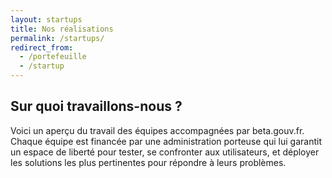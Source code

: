 ```yaml
---
layout: startups
title: Nos réalisations
permalink: /startups/
redirect_from:
  - /portefeuille
  - /startup
---
```


## Sur quoi travaillons-nous ?

Voici un aperçu du travail des équipes accompagnées par beta.gouv.fr. Chaque équipe est financée par une administration porteuse qui lui garantit un espace de liberté pour tester, se confronter aux utilisateurs, et déployer les solutions les plus pertinentes pour répondre à leurs problèmes. 
